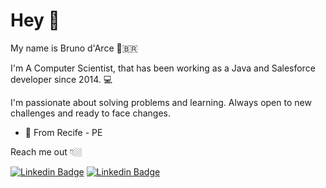 # Hey 👋

My name is Bruno d'Arce 🏼‍🇧🇷

I'm A Computer Scientist, that has been working as a Java and Salesforce developer since 2014.  💻

I'm passionate about solving problems and learning. Always open to new challenges and ready to face changes.

- 📍 From Recife - PE

Reach me out 👇🏼

[![Linkedin Badge](https://img.shields.io/badge/-LinkedIn-blue?style=flat-square&logo=Linkedin&logoColor=white&link=https://www.linkedin.com/in/brunodarce/)](https://www.linkedin.com/in/brunodarce/)
[![Linkedin Badge](https://img.shields.io/badge/-Twitter-blue?style=flat-square&logo=Linkedin&logoColor=white&link=https://twitter.com/brunodarce)](https://twitter.com/brunodarce)
